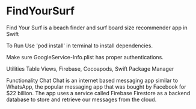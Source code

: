 # FindYourSurf
Find Your Surf is a beach finder and surf board size recommender app in Swift

To Run
Use 'pod install' in terminal to install dependencies.

Make sure GoogleService-Info.plist has proper authentications.

Utilities
Table Views, Firebase, Cocoapods, Swift Package Manager

Functionality
Chat Chat is an internet based messaging app similar to WhatsApp, the popular messaging app that was bought by Facebook for $22 billion. The app uses a service called Firebase Firestore as a backend database to store and retrieve our messages from the cloud.
